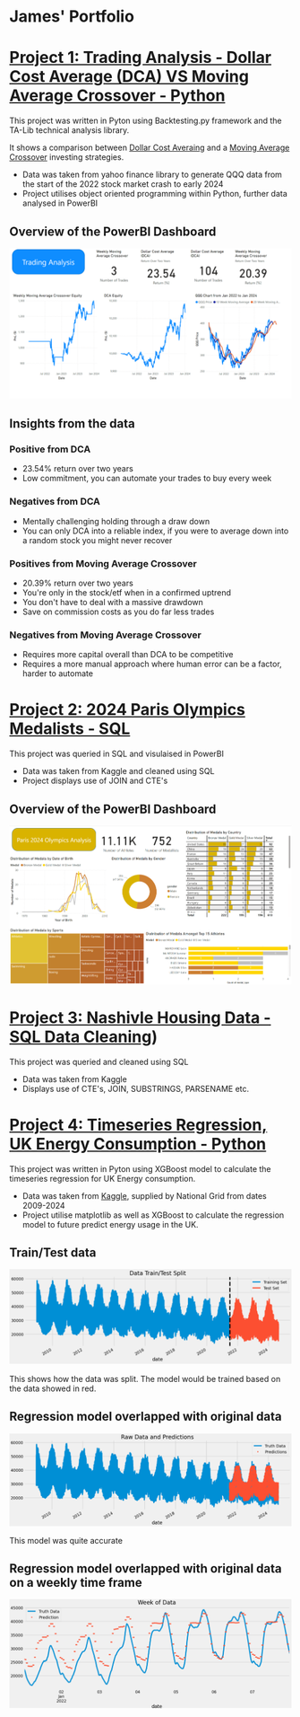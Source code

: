 # James' Portfolio

# [Project 1: Trading Analysis - Dollar Cost Average (DCA) VS Moving Average Crossover - Python](https://github.com/jd16641/PortfolioProjects/blob/main/Dollar%20Cost%20Average%20Vs%20Moving%20Average%20Returns%20from%202022%20to%20Present%202.0.ipynb)

This project was written in Pyton using Backtesting.py framework and the TA-Lib technical analysis library. 

It shows a comparison between [Dollar Cost Averaing](https://www.investopedia.com/terms/d/dollarcostaveraging.asp) and a [Moving Average Crossover](https://www.investopedia.com/articles/active-trading/052014/how-use-moving-average-buy-stocks.asp) investing strategies.

- Data was taken from yahoo finance library to generate QQQ data from the start of the 2022 stock market crash to early 2024
- Project utilises object oriented programming within Python, further data analysed in PowerBI

## Overview of the PowerBI Dashboard  
![](Images/PowerBI_stock.png)

## Insights from the data

### Positive from DCA
- 23.54% return over two years
- Low commitment, you can automate your trades to buy every week

### Negatives from DCA
- Mentally challenging holding through a draw down
- You can only DCA into a reliable index, if you were to average down into a random stock you might never recover

### Positives from Moving Average Crossover
- 20.39% return over two years
- You're only in the stock/etf when in a confirmed uptrend
- You don't have to deal with a massive drawdown
- Save on commission costs as you do far less trades

### Negatives from Moving Average Crossover

- Requires more capital overall than DCA to be competitive
- Requires a more manual approach where human error can be a factor, harder to automate

# [Project 2: 2024 Paris Olympics Medalists - SQL](https://github.com/jd16641/PortfolioProjects/blob/main/Olympics_project.sql)

This project was queried in SQL and visulaised in PowerBI

- Data was taken from Kaggle and cleaned using SQL
- Project displays use of JOIN and CTE's

## Overview of the PowerBI Dashboard  
![](Images/PowerBI_olympics.png)

# [Project 3: Nashivle Housing Data - SQL Data Cleaning](https://github.com/jd16641/PortfolioProjects/blob/main/Nashville_data_cleaning.sql))

This project was queried and cleaned using SQL

- Data was taken from Kaggle
- Displays use of CTE's, JOIN, SUBSTRINGS, PARSENAME etc.

# [Project 4: Timeseries Regression, UK Energy Consumption - Python](https://github.com/jd16641/PortfolioProjects/blob/main/UK_Energy_Consumption.ipynb)

This project was written in Pyton using XGBoost model to calculate the timeseries regression for UK Energy consumption.

- Data was taken from [Kaggle](https://www.kaggle.com/datasets/albertovidalrod/electricity-consumption-uk-20092022), supplied by National Grid from dates 2009-2024
- Project utilise matplotlib as well as XGBoost to calculate the regression model to future predict energy usage in the UK.

## Train/Test data
![](Images/Regression_test.train.png)

This shows how the data was split. The model would be trained based on the data showed in red.

## Regression model overlapped with original data
![](Images/Regression_2.png)

This model was quite accurate

## Regression model overlapped with original data on a weekly time frame
![](Images/Regression_3.png)
  
